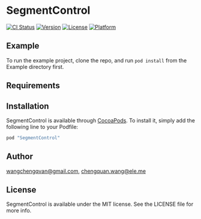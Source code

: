 # SegmentControl

[![CI Status](http://img.shields.io/travis/wangchengqvan@gmail.com/SegmentControl.svg?style=flat)](https://travis-ci.org/wangchengqvan@gmail.com/SegmentControl)
[![Version](https://img.shields.io/cocoapods/v/SegmentControl.svg?style=flat)](http://cocoapods.org/pods/SegmentControl)
[![License](https://img.shields.io/cocoapods/l/SegmentControl.svg?style=flat)](http://cocoapods.org/pods/SegmentControl)
[![Platform](https://img.shields.io/cocoapods/p/SegmentControl.svg?style=flat)](http://cocoapods.org/pods/SegmentControl)

## Example

To run the example project, clone the repo, and run `pod install` from the Example directory first.

## Requirements

## Installation

SegmentControl is available through [CocoaPods](http://cocoapods.org). To install
it, simply add the following line to your Podfile:

```ruby
pod "SegmentControl"
```

## Author

wangchengqvan@gmail.com, chengquan.wang@ele.me

## License

SegmentControl is available under the MIT license. See the LICENSE file for more info.

